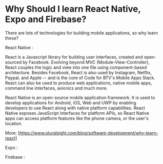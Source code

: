 # Why Should I learn React Native, Expo and Firebase?

There are lots of technologies for building mobile applications, so why learn these?

React Native :

React is a Javascript library for building user interfaces, created and open-sourced by Facebook. Evolving beyond MVC (Module-View-Controller), React couples the logic and view into one file using component-based architecture. Besides Facebook, React is also used by Instagram, Netflix, Paypal, and Apple -- and is the core of Code for BTV's Mobile Apps Stack.  React can also be used to produce web applications, native mobile apps, command line interfaces, avionics and much more.

React Native is an open-source mobile application framework. It is used to develop applications for Android, iOS, Web and UWP by enabling developers to use React along with native platform capabilities.  React Native exposes JavaScript interfaces for platform APIs, so React Native apps can access platform features like the phone camera, or the user's location.

More: [https://www.pluralsight.com/blog/software-development/why-learn-react]

Expo :

Firebase :
